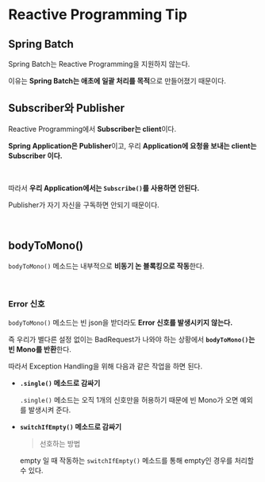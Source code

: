 # Reactive Programming Tip

## Spring Batch

Spring Batch는 Reactive Programming을 지원하지 않는다.

이유는 **Spring Batch는 애초에 일괄 처리를 목적**으로 만들어졌기 때문이다.

## Subscriber와 Publisher

Reactive Programming에서 **Subscriber는 client**이다.

**Spring Application은 Publisher**이고, 우리 **Application에 요청을 보내는 client는 Subscriber 이다.**

<br>

따라서 **우리 Application에서는 `Subscribe()`를 사용하면 안된다.**

Publisher가 자기 자신을 구독하면 안되기 때문이다.

<br>

## bodyToMono()

`bodyToMono()` 메소드는 내부적으로 **비동기 논 블록킹으로 작동**한다.

<br>

### Error 신호

`bodyToMono()` 메소드는 빈 json을 받더라도 **Error 신호를 발생시키지 않는다.**

즉 우리가 별다른 설정 없이는 BadRequest가  나와야 하는 상황에서 **`bodyToMono()`는 빈 Mono를 반환**한다.

따라서 Exception Handling을 위해 다음과 같은 작업을 하면 된다.

- **`.single()` 메소드로 감싸기**

  `.single()` 메소드는 오직 1개의 신호만을 허용하기 때문에 빈 Mono가 오면 예외를 발생시켜 준다.

- **`switchIfEmpty()` 메소드로 감싸기**

  > 선호하는 방법

  empty 일 때 작동하는 `switchIfEmpty()` 메소드를 통해 empty인 경우를 처리할 수 있다.